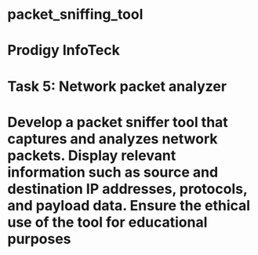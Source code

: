 # packet_sniffing_tool
# Prodigy InfoTeck
# Task 5: Network packet analyzer
# Develop a packet sniffer tool that captures and analyzes network packets. Display relevant information such as source and destination IP addresses, protocols, and payload data. Ensure the ethical use of the tool for educational purposes
